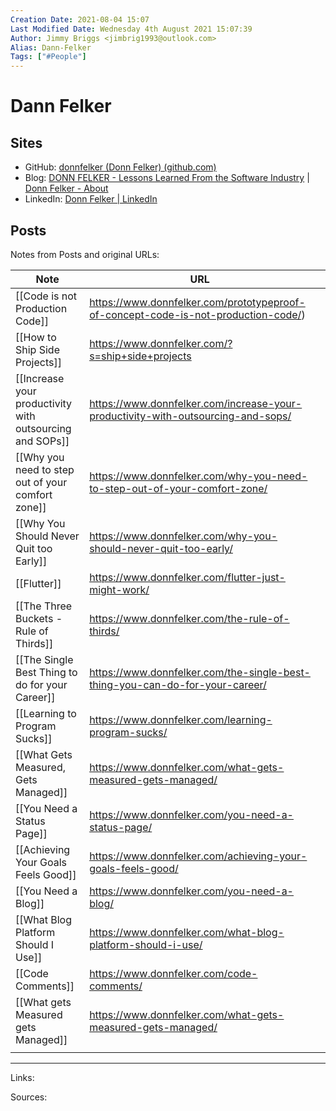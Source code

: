 ```yaml
---
Creation Date: 2021-08-04 15:07
Last Modified Date: Wednesday 4th August 2021 15:07:39
Author: Jimmy Briggs <jimbrig1993@outlook.com>
Alias: Dann-Felker
Tags: ["#People"]
---
```


# Dann Felker

## Sites

- GitHub: [donnfelker (Donn Felker) (github.com)](https://github.com/donnfelker)
- Blog: [DONN FELKER - Lessons Learned From the Software Industry](https://www.donnfelker.com/) | [Donn Felker - About](https://www.donnfelker.com/about/)
- LinkedIn: [Donn Felker | LinkedIn](https://www.linkedin.com/in/donnfelker/)

## Posts

Notes from Posts and original URLs:


| Note                                                     | URL                                                                                |     |
| -------------------------------------------------------- | ---------------------------------------------------------------------------------- | --- |
| [[Code is not Production Code]]                          | https://www.donnfelker.com/prototypeproof-of-concept-code-is-not-production-code/) |     |
| [[How to Ship Side Projects]]                            | https://www.donnfelker.com/?s=ship+side+projects                                   |     |
| [[Increase your productivity with outsourcing and SOPs]] | https://www.donnfelker.com/increase-your-productivity-with-outsourcing-and-sops/   |     |
| [[Why you need to step out of your comfort zone]]        | https://www.donnfelker.com/why-you-need-to-step-out-of-your-comfort-zone/          |     |
| [[Why You Should Never Quit too Early]]                  | https://www.donnfelker.com/why-you-should-never-quit-too-early/                    |     |
| [[Flutter]]                                              | https://www.donnfelker.com/flutter-just-might-work/                                |     |
| [[The Three Buckets - Rule of Thirds]]                   | https://www.donnfelker.com/the-rule-of-thirds/                                     |     |
| [[The Single Best Thing to do for your Career]]          | https://www.donnfelker.com/the-single-best-thing-you-can-do-for-your-career/       |     |
| [[Learning to Program Sucks]]                            | https://www.donnfelker.com/learning-program-sucks/                                 |     |
| [[What Gets Measured, Gets Managed]]                     | https://www.donnfelker.com/what-gets-measured-gets-managed/                        |     |
| [[You Need a Status Page]]                               | https://www.donnfelker.com/you-need-a-status-page/                                 |     |
| [[Achieving Your Goals Feels Good]]                      | https://www.donnfelker.com/achieving-your-goals-feels-good/                        |     |
| [[You Need a Blog]]                                      | https://www.donnfelker.com/you-need-a-blog/                                        |     |
| [[What Blog Platform Should I Use]]                      | https://www.donnfelker.com/what-blog-platform-should-i-use/                        |     |
| [[Code Comments]]                                        | https://www.donnfelker.com/code-comments/                                          |     |
| [[What gets Measured gets Managed]]                      | https://www.donnfelker.com/what-gets-measured-gets-managed/                        |     |
|                                                          |                                                                                    |     |

***

Links: 

Sources:

